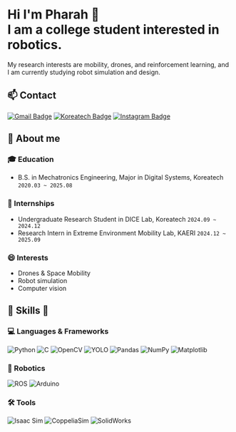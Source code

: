 # Hi I'm Pharah 👋 <br>I am a college student interested in robotics.
My research interests are mobility, drones, and reinforcement learning, and I am currently studying robot simulation and design.

## 📫 Contact
[![Gmail Badge](https://img.shields.io/badge/-Gmail-c14438?style=flat-square&logo=Gmail&logoColor=white&link=mailto:ghtjqzz@gmail.com)](mailto:ghtjqzz@gmail.com) 
[![Koreatech Badge](https://img.shields.io/badge/-Koreatech-0055A4?style=flat-square&logo=Gmail&logoColor=white&link=mailto:ghtjqzz@koreatech.ac.kr)](mailto:ghtjqzz@koreatech.ac.kr)
[![Instagram Badge](https://img.shields.io/badge/-Instagram-5851DB?style=flat-square&logo=instagram&logoColor=white&link=https://www.instagram.com/h.__.ssub/)](https://www.instagram.com/h.__.ssub/)

## 📕 About me
### :mortar_board: Education
- B.S. in Mechatronics Engineering, Major in Digital Systems, Koreatech `2020.03 ~ 2025.08`

### 🔬 Internships
- Undergraduate Research Student in DICE Lab, Koreatech `2024.09 ~ 2024.12`
- Research Intern in Extreme Environment Mobility Lab, KAERI `2024.12 ~ 2025.09`

### 😄 Interests
- Drones & Space Mobility
- Robot simulation
- Computer vision

## 🔧 Skills 🔧
### 💻 Languages & Frameworks
<p>
  <img src="https://img.shields.io/badge/-Python-3776AB?style=flat-square&logo=python&logoColor=white" alt="Python"/> 
  <img src="https://img.shields.io/badge/-C-00599C?style=flat-square&logo=c&logoColor=white" alt="C"/>  
  <img src="https://img.shields.io/badge/-OpenCV-31A8FF?style=flat-square&logo=opencv&logoColor=white" alt="OpenCV"/> 
  <img src="https://img.shields.io/badge/-YOLO-lightgrey?style=flat-square" alt="YOLO"/> 
  <img src="https://img.shields.io/badge/-Pandas-150458?style=flat-square&logo=pandas&logoColor=white" alt="Pandas"/>
  <img src="https://img.shields.io/badge/-NumPy-013243?style=flat-square&logo=numpy&logoColor=white" alt="NumPy"/>
  <img src="https://img.shields.io/badge/-Matplotlib-000000?style=flat-square&logo=matplotlib&logoColor=white" alt="Matplotlib"/>
</p>

### 🤖 Robotics
<p>
  <img src="https://img.shields.io/badge/-ROS1/ROS2-22314E?style=flat-square&logo=ros&logoColor=white" alt="ROS"/> 
  <img src="https://img.shields.io/badge/-Arduino-00979D?style=flat-square&logo=arduino&logoColor=white" alt="Arduino"/> 
</p>

### 🛠 Tools
<p>
  <img src="https://img.shields.io/badge/-Isaac%20Sim-lightgrey?style=flat-square" alt="Isaac Sim"/> 
  <img src="https://img.shields.io/badge/-CoppeliaSim-lightgrey?style=flat-square" alt="CoppeliaSim"/>  
  <img src="https://img.shields.io/badge/-SolidWorks-1B365D?style=flat-square&logo=solidworks&logoColor=white" alt="SolidWorks"/>
</p>


